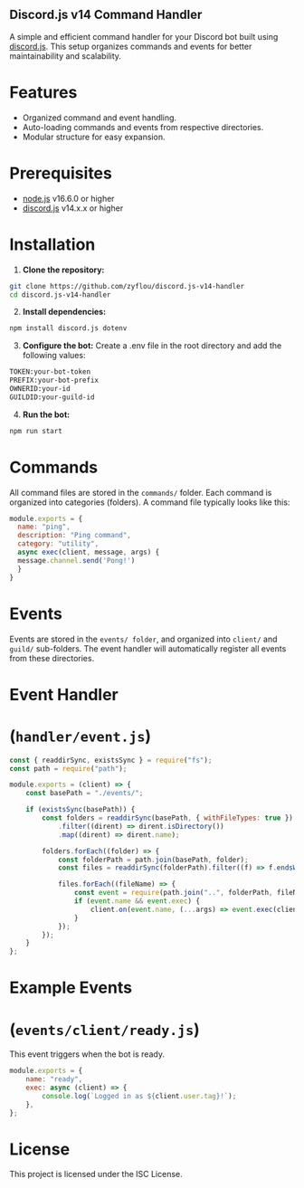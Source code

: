 ## Discord.js v14 Command Handler

A simple and efficient command handler for your Discord bot built using [discord.js](https://discord.js.org/). This setup organizes commands and events for better maintainability and scalability.

# Features

- Organized command and event handling.
- Auto-loading commands and events from respective directories.
- Modular structure for easy expansion.

# Prerequisites

- [node.js](https://nodejs.org/) v16.6.0 or higher
- [discord.js](https://discord.js.org/) v14.x.x or higher

# Installation

1. **Clone the repository:**
```bash
git clone https://github.com/zyflou/discord.js-v14-handler
cd discord.js-v14-handler
```

2. **Install dependencies:**
```bash
npm install discord.js dotenv
```

3. **Configure the bot:** Create a .env file in the root directory and add the following values:
```bash
TOKEN:your-bot-token
PREFIX:your-bot-prefix
OWNERID:your-id
GUILDID:your-guild-id
```

4. **Run the bot:**
```bash
npm run start 
```

# Commands

All command files are stored in the `commands/` folder. Each command is organized into categories (folders). A command file typically looks like this:

```javascript
module.exports = {
  name: "ping",
  description: "Ping command",
  category: "utility",
  async exec(client, message, args) {
  message.channel.send('Pong!')
  }
}
```

# Events

Events are stored in the `events/ folder`, and organized into `client/` and `guild/` sub-folders. The event handler will automatically register all events from these directories.

# Event Handler
# (`handler/event.js`)

```javascript
const { readdirSync, existsSync } = require("fs");
const path = require("path");

module.exports = (client) => {
    const basePath = "./events/";

    if (existsSync(basePath)) {
        const folders = readdirSync(basePath, { withFileTypes: true })
            .filter((dirent) => dirent.isDirectory())
            .map((dirent) => dirent.name);

        folders.forEach((folder) => {
            const folderPath = path.join(basePath, folder);
            const files = readdirSync(folderPath).filter((f) => f.endsWith(".js"));

            files.forEach((fileName) => {
                const event = require(path.join("..", folderPath, fileName));
                if (event.name && event.exec) {
                    client.on(event.name, (...args) => event.exec(client, ...args));
                }
            });
        });
    }
};
```

# Example Events
# (`events/client/ready.js`)

This event triggers when the bot is ready.

```javascript
module.exports = {
    name: "ready",
    exec: async (client) => {
        console.log(`Logged in as ${client.user.tag}!`);
    },
};
```

# License

This project is licensed under the ISC License.